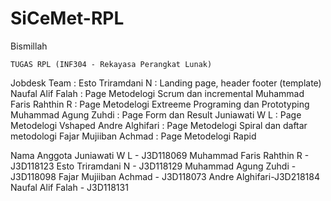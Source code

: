 # SiCeMet-RPL

Bismillah


	TUGAS RPL (INF304 - Rekayasa Perangkat Lunak)

Jobdesk Team :
Esto Triramdani N 		: Landing page, header footer (template)
Naufal Alif Falah		: Page Metodelogi Scrum dan incremental
Muhammad Faris Rahthin R	: Page Metodelogi Extreeme Programing dan Prototyping
Muhammad Agung Zuhdi	: Page Form dan Result
Juniawati W L 		: Page Metodelogi Vshaped
Andre Alghifari		: Page Metodelogi Spiral dan daftar metodologi
Fajar Mujiiban Achmad		: Page Metodelogi Rapid


Nama Anggota
Juniawati W L - J3D118069
Muhammad Faris Rahthin R - J3D118123
Esto Triramdani N - J3D118129
Muhammad Agung Zuhdi - J3D118098
Fajar Mujiiban Achmad - J3D118073
Andre Alghifari-J3D218184
Naufal Alif Falah - J3D118131

